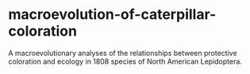 # macroevolution-of-caterpillar-coloration
A macroevolutionary analyses of the relationships between protective coloration and ecology in 1808 species of North American Lepidoptera.
